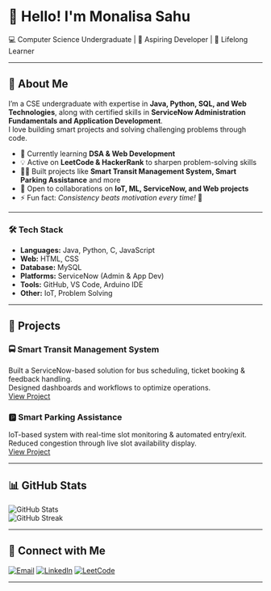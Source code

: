 # 👋 Hello! I'm Monalisa Sahu  

💻 Computer Science Undergraduate | 🚀 Aspiring Developer | 🌱 Lifelong Learner

---

## 🌟 About Me  
I’m a CSE undergraduate with expertise in **Java, Python, SQL, and Web Technologies**, along with certified skills in **ServiceNow Administration Fundamentals and Application Development**.  
I love building smart projects and solving challenging problems through code. 

- 🌱 Currently learning **DSA & Web Development**  
- 💡 Active on **LeetCode & HackerRank** to sharpen problem-solving skills  
- 👩‍💻 Built projects like **Smart Transit Management System, Smart Parking Assistance** and more  
- 🤝 Open to collaborations on **IoT, ML, ServiceNow, and Web projects**  
- ⚡ Fun fact: *Consistency beats motivation every time!* 🚀  

---

### 🛠️ Tech Stack
- **Languages:** Java, Python, C, JavaScript  
- **Web:** HTML, CSS  
- **Database:** MySQL  
- **Platforms:** ServiceNow (Admin & App Dev)  
- **Tools:** GitHub, VS Code, Arduino IDE  
- **Other:** IoT, Problem Solving

---

## 📂 Projects  

### 🚍 Smart Transit Management System
Built a ServiceNow-based solution for bus scheduling, ticket booking & feedback handling.  
Designed dashboards and workflows to optimize operations.  
[View Project](https://github.com/MonalisaSahu24/Smart-Transit-Management-System)

### 🅿️ Smart Parking Assistance
IoT-based system with real-time slot monitoring & automated entry/exit.  
Reduced congestion through live slot availability display.  
[View Project](https://github.com/MonalisaSahu24/Smart-Parking-System)

---

## 📊 GitHub Stats  
![GitHub Stats](https://github-readme-stats.vercel.app/api?username=MonalisaSahu24&show_icons=true&theme=tokyonight)  
![GitHub Streak](https://streak-stats.demolab.com?user=MonalisaSahu24&theme=tokyonight&border_radius=5)

---

## 🔗 Connect with Me

[![Email](https://img.shields.io/badge/Email-D14836?style=flat&logo=gmail&logoColor=white)](mailto:monalisasahu0224@gmail.com) 
[![LinkedIn](https://img.shields.io/badge/LinkedIn-blue?logo=linkedin&logoColor=white)](https://www.linkedin.com/in/monalisasahu24/)
[![LeetCode](https://img.shields.io/badge/LeetCode-orange?logo=leetcode&logoColor=white)](https://leetcode.com/u/Monalisa_Sahu24/)

---
